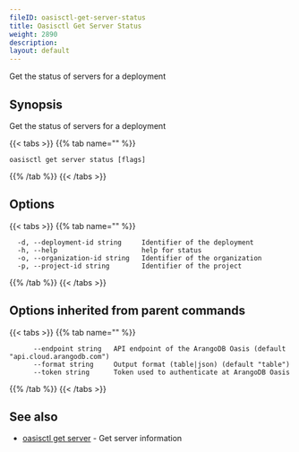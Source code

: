 ```yaml
---
fileID: oasisctl-get-server-status
title: Oasisctl Get Server Status
weight: 2890
description: 
layout: default
---
```

Get the status of servers for a deployment

## Synopsis

Get the status of servers for a deployment

{{< tabs >}}
{{% tab name="" %}}
```
oasisctl get server status [flags]
```
{{% /tab %}}
{{< /tabs >}}

## Options

{{< tabs >}}
{{% tab name="" %}}
```
  -d, --deployment-id string     Identifier of the deployment
  -h, --help                     help for status
  -o, --organization-id string   Identifier of the organization
  -p, --project-id string        Identifier of the project
```
{{% /tab %}}
{{< /tabs >}}

## Options inherited from parent commands

{{< tabs >}}
{{% tab name="" %}}
```
      --endpoint string   API endpoint of the ArangoDB Oasis (default "api.cloud.arangodb.com")
      --format string     Output format (table|json) (default "table")
      --token string      Token used to authenticate at ArangoDB Oasis
```
{{% /tab %}}
{{< /tabs >}}

## See also

* [oasisctl get server](oasisctl-get-server)	 - Get server information

